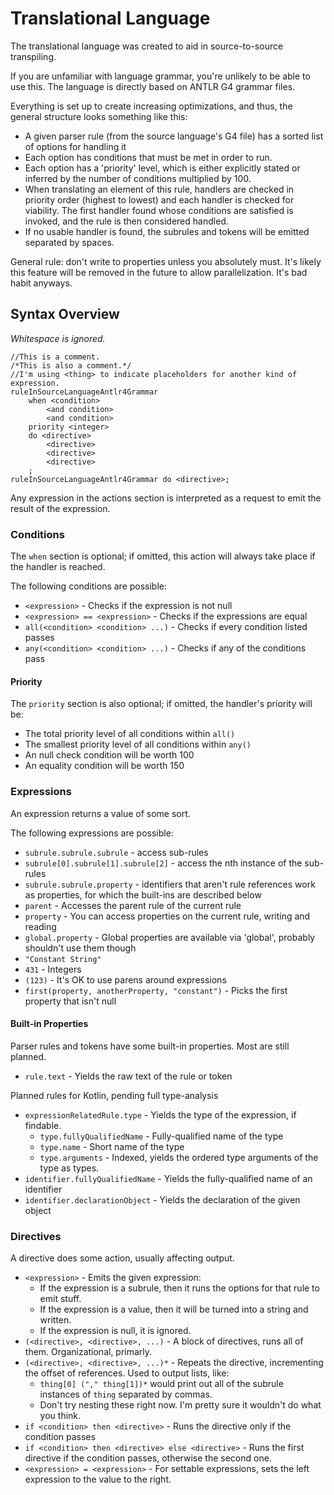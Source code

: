 # Translational Language

The translational language was created to aid in source-to-source transpiling.

If you are unfamiliar with language grammar, you're unlikely to be able to use this.  The language is directly based on ANTLR G4 grammar files.

Everything is set up to create increasing optimizations, and thus, the general structure looks something like this:

- A given parser rule (from the source language's G4 file) has a sorted list of options for handling it
- Each option has conditions that must be met in order to run.
- Each option has a 'priority' level, which is either explicitly stated or inferred by the number of conditions multiplied by 100.
- When translating an element of this rule, handlers are checked in priority order (highest to lowest) and each handler is checked for viability.  The first handler found whose conditions are satisfied is invoked, and the rule is then considered handled.
- If no usable handler is found, the subrules and tokens will be emitted separated by spaces.

General rule: don't write to properties unless you absolutely must.  It's likely this feature will be removed in the future to allow parallelization.  It's bad habit anyways.

## Syntax Overview

*Whitespace is ignored.*

```
//This is a comment.
/*This is also a comment.*/
//I'm using <thing> to indicate placeholders for another kind of expression.
ruleInSourceLanguageAntlr4Grammar
    when <condition>
        <and condition>
        <and condition>
    priority <integer>
    do <directive>
        <directive>
        <directive>
        <directive>
    ;
ruleInSourceLanguageAntlr4Grammar do <directive>;
```

Any expression in the actions section is interpreted as a request to emit the result of the expression.

### Conditions

The `when` section is optional; if omitted, this action will always take place if the handler is reached.

The following conditions are possible:

- `<expression>` - Checks if the expression is not null
- `<expression> == <expression>` - Checks if the expressions are equal
- `all(<condition> <condition> ...)` - Checks if every condition listed passes
- `any(<condition> <condition> ...)` - Checks if any of the conditions pass

#### Priority

The `priority` section is also optional; if omitted, the handler's priority will be:

- The total priority level of all conditions within `all()` 
- The smallest priority level of all conditions within `any()`
- An null check condition will be worth 100
- An equality condition will be worth 150

### Expressions

An expression returns a value of some sort.

The following expressions are possible:

- `subrule.subrule.subrule` - access sub-rules
- `subrule[0].subrule[1].subrule[2]` - access the nth instance of the sub-rules
- `subrule.subrule.property` - identifiers that aren't rule references work as properties, for which the built-ins are described below
- `parent` - Accesses the parent rule of the current rule
- `property` - You can access properties on the current rule, writing and reading
- `global.property` - Global properties are available via 'global', probably shouldn't use them though
- `"Constant String"`
- `431` - Integers
- `(123)` - It's OK to use parens around expressions
- `first(property, anotherProperty, "constant")` - Picks the first property that isn't null

#### Built-in Properties

Parser rules and tokens have some built-in properties.  Most are still planned.

- `rule.text` - Yields the raw text of the rule or token

Planned rules for Kotlin, pending full type-analysis

- `expressionRelatedRule.type` - Yields the type of the expression, if findable.
    - `type.fullyQualifiedName` - Fully-qualified name of the type
    - `type.name` - Short name of the type
    - `type.arguments` - Indexed, yields the ordered type arguments of the type as types.
- `identifier.fullyQualifiedName` - Yields the fully-qualified name of an identifier
- `identifier.declarationObject` - Yields the declaration of the given object

### Directives

A directive does some action, usually affecting output.

- `<expression>` - Emits the given expression:
    - If the expression is a subrule, then it runs the options for that rule to emit stuff.
    - If the expression is a value, then it will be turned into a string and written.
    - If the expression is null, it is ignored.
- `(<directive>, <directive>, ...)` - A block of directives, runs all of them.  Organizational, primarly.
- `(<directive>, <directive>, ...)*` - Repeats the directive, incrementing the offset of references.  Used to output lists, like:
    - `thing[0] ("," thing[1])*` would print out all of the subrule instances of `thing` separated by commas.
    - Don't try nesting these right now.  I'm pretty sure it wouldn't do what you think.
- `if <condition> then <directive>` - Runs the directive only if the condition passes
- `if <condition> then <directive> else <directive>` - Runs the first directive if the condition passes, otherwise the second one.
- `<expression> = <expression>` - For settable expressions, sets the left expression to the value to the right.
